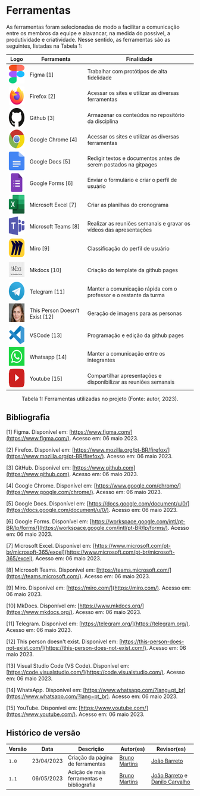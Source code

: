 # Ferramentas
As ferramentas foram selecionadas de modo a facilitar a comunicação entre os membros da equipe e alavancar, na medida do possível, a produtividade e criatividade. Nesse sentido, as ferramentas são as seguintes, listadas na Tabela 1:

<center>

Logo | Ferramenta | Finalidade |
|---|---|---|
| <img src="../../img/icones/figma.svg" width="50" height="50"> | Figma [1] | Trabalhar com protótipos de alta fidelidade
| <img src="../../img/icones/firefox.svg" width="50" height="50"> | Firefox [2] | Acessar os sites e utilizar as diversas ferramentas
| <img src="../../img/icones/github.svg" width="50" height="50">| Github [3] | Armazenar os conteúdos no repositório da disciplina
| <img src="../../img/icones/chrome.svg" width="50" height="50"> | Google Chrome [4] | Acessar os sites e utilizar as diversas ferramentas
| <img src="../../img/icones/docs.svg" width="50" height="50"> | Google Docs [5] | Redigir textos e documentos antes de serem postados na gitpages
| <img src="../../img/icones/forms.png" width="50" height="50"> | Google Forms [6] | Enviar o formulário e criar o perfil de usuário
| <img src="../../img/icones/excel.png" width="50" height="50"> | Microsoft Excel [7] | Criar as planilhas do cronograma
| <img src="../../img/icones/microsoft-teams.svg" width="50" height="50"> | Microsoft Teams [8] | Realizar as reuniões semanais e gravar os vídeos das apresentações
| <img src="../../img/icones/miro.png" width="50" height="50"> | Miro [9] | Classificação do perfil de usuário
| <img src="../../img/icones/mkdocs.png" width="50" height="50"> | Mkdocs [10] | Criação do template da github pages
| <img src="../../img/icones/telegram.svg" width="50" height="50"> | Telegram [11] | Manter a comunicação rápida com o professor e o restante da turma
| <img src="../../img/icones/thispersondoesnotexist.png" width="50" height="50"> | This Person Doesn't Exist [12] | Geração de imagens para as personas  
| <img src="../../img/icones/visual-studio-code.svg" width="50" height="50"> | VSCode [13] | Programação e edição da github pages
| <img src="../../img/icones/zapzap.png" width="50" height="50"> | Whatsapp [14] | Manter a comunicação entre os integrantes
| <img src="../../img/icones/youtube.svg" width="50" height="50"> | Youtube [15] | Compartilhar apresentações e disponibilizar as reuniões semanais

</center>
<div style="text-align: center">
<p>Tabela 1: Ferramentas utilizadas no projeto (Fonte: autor, 2023). </p>
</div>

## Bibliografia
[1] Figma. Disponível em: [https://www.figma.com/](https://www.figma.com/). Acesso em: 06 maio 2023.

[2] Firefox. Disponível em: [https://www.mozilla.org/pt-BR/firefox/](https://www.mozilla.org/pt-BR/firefox/). Acesso em: 06 maio 2023.

[3] GitHub. Disponível em: [https://www.github.com](https://www.github.com). Acesso em: 06 maio 2023.

[4] Google Chrome. Disponível em: [https://www.google.com/chrome/](https://www.google.com/chrome/). Acesso em: 06 maio 2023.

[5] Google Docs. Disponível em: [https://docs.google.com/document/u/0/](https://docs.google.com/document/u/0/). Acesso em: 06 maio 2023.

[6] Google Forms. Disponível em: [https://workspace.google.com/intl/pt-BR/lp/forms/](https://workspace.google.com/intl/pt-BR/lp/forms/). Acesso em: 06 maio 2023.

[7] Microsoft Excel. Disponível em: [https://www.microsoft.com/pt-br/microsoft-365/excel](https://www.microsoft.com/pt-br/microsoft-365/excel). Acesso em: 06 maio 2023.

[8] Microsoft Teams. Disponível em: [https://teams.microsoft.com/](https://teams.microsoft.com/). Acesso em: 06 maio 2023.

[9] Miro. Disponível em: [https://miro.com/](https://miro.com/). Acesso em: 06 maio 2023.

[10] MkDocs. Disponível em: [https://www.mkdocs.org/](https://www.mkdocs.org/). Acesso em: 06 maio 2023.

[11] Telegram. Disponível em: [https://telegram.org/](https://telegram.org/). Acesso em: 06 maio 2023.

[12] This person doesn't exist. Disponível em: [https://this-person-does-not-exist.com/](https://this-person-does-not-exist.com/). Acesso em: 06 maio 2023.

[13] Visual Studio Code (VS Code). Disponível em: [https://code.visualstudio.com/](https://code.visualstudio.com/). Acesso em: 06 maio 2023.

[14] WhatsApp. Disponível em: [https://www.whatsapp.com/?lang=pt_br](https://www.whatsapp.com/?lang=pt_br). Acesso em: 06 maio 2023.

[15] YouTube. Disponível em: [https://www.youtube.com/](https://www.youtube.com/). Acesso em: 06 maio 2023.

## Histórico de versão
| Versão | Data | Descrição | Autor(es) | Revisor(es) |
| --- | --- | --- | --- | --- |
|  `1.0`   | 23/04/2023 | Criação da página de ferramentas | [Bruno Martins](https://github.com/gitbmvb) | [João Barreto](https://github.com/JoaoBarreto03) |
|  `1.1`   | 06/05/2023 | Adição de mais ferramentas e bibliografia | [Bruno Martins](https://github.com/gitbmvb) | [João Barreto](https://github.com/JoaoBarreto03) e [Danilo Carvalho](https://github.com/Danilo-Carvalho-Antunes) |
